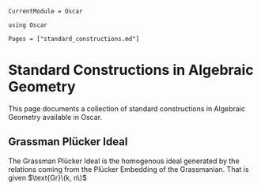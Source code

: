 ```@meta
CurrentModule = Oscar
```

```@setup oscar
using Oscar
```

```@contents
Pages = ["standard_constructions.md"]
```

# Standard Constructions in Algebraic Geometry

This page documents a collection of standard constructions in Algebraic Geometry
available in Oscar.

## Grassman Plücker Ideal

The Grassman Plücker Ideal is the homogenous ideal generated by the relations coming from the Plücker Embedding of the Grassmanian. That is given $\text{Gr}\(k, n\)$
